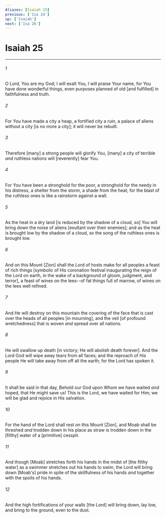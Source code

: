 ```yaml
---
Aliases: [Isaiah 25]
previous: ['Isa 24']
up: ['Isaiah']
next: ['Isa 26']
---
```

# Isaiah 25

***














###### 1 






O Lord, You are my God; I will exalt You, I will praise Your name, for You have done wonderful things, even purposes planned of old [and fulfilled] in faithfulness and truth. 













###### 2 






For You have made a city a heap, a fortified city a ruin, a palace of aliens without a city [is no more a city]; it will never be rebuilt. 













###### 3 






Therefore [many] a strong people will glorify You, [many] a city of terrible _and_ ruthless nations will [reverently] fear You. 













###### 4 






For You have been a stronghold for the poor, a stronghold for the needy in his distress, a shelter from the storm, a shade from the heat; for the blast of the ruthless ones is like a rainstorm against a wall. 













###### 5 






As the heat in a dry land [is reduced by the shadow of a cloud, so] You will bring down the noise of aliens [exultant over their enemies]; and as the heat is brought low by the shadow of a cloud, so the song of the ruthless ones is brought low. 













###### 6 






And on this Mount [Zion] shall the Lord of hosts make for all peoples a feast of rich things [symbolic of His coronation festival inaugurating the reign of the Lord on earth, in the wake of a background of gloom, judgment, and terror], a feast of wines on the lees--of fat things full of marrow, of wines on the lees well refined. 













###### 7 






And He will destroy on this mountain the covering of the face that is cast over the heads of all peoples [in mourning], and the veil [of profound wretchedness] that is woven _and_ spread over all nations. 













###### 8 






He will swallow up death [in victory; He will abolish death forever]. And the Lord God will wipe away tears from all faces; and the reproach of His people He will take away from off all the earth; for the Lord has spoken it. 













###### 9 






It shall be said in that day, Behold our God upon Whom we have waited _and_ hoped, that He might save us! This is the Lord, we have waited for Him; we will be glad and rejoice in His salvation. 













###### 10 






For the hand of the Lord shall rest on this Mount [Zion], and Moab shall be threshed _and_ trodden down in his place as straw is trodden down in the [filthy] water of a [primitive] cesspit. 













###### 11 






And though [Moab] stretches forth his hands in the midst of [the filthy water] as a swimmer stretches out his hands to swim, the Lord will bring down [Moab's] pride in spite of the skillfulness of his hands _and_ together with the spoils of his hands. 













###### 12 






And the high fortifications of your walls [the Lord] will bring down, lay low, and bring to the ground, even to the dust.
